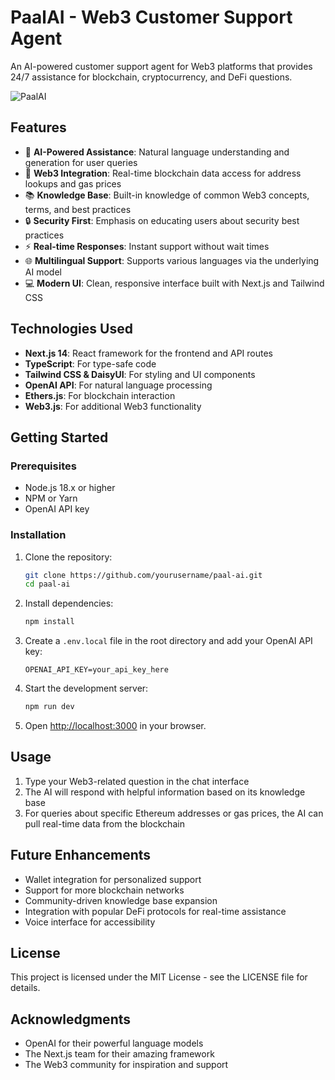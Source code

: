 # PaalAI - Web3 Customer Support Agent

An AI-powered customer support agent for Web3 platforms that provides 24/7 assistance for blockchain, cryptocurrency, and DeFi questions.

![PaalAI](https://via.placeholder.com/1200x630/0f172a/38bdf8?text=PaalAI+-+Web3+Support)

## Features

- 🤖 **AI-Powered Assistance**: Natural language understanding and generation for user queries
- 🔗 **Web3 Integration**: Real-time blockchain data access for address lookups and gas prices
- 📚 **Knowledge Base**: Built-in knowledge of common Web3 concepts, terms, and best practices
- 🔒 **Security First**: Emphasis on educating users about security best practices
- ⚡ **Real-time Responses**: Instant support without wait times
- 🌐 **Multilingual Support**: Supports various languages via the underlying AI model
- 💻 **Modern UI**: Clean, responsive interface built with Next.js and Tailwind CSS

## Technologies Used

- **Next.js 14**: React framework for the frontend and API routes
- **TypeScript**: For type-safe code
- **Tailwind CSS & DaisyUI**: For styling and UI components
- **OpenAI API**: For natural language processing
- **Ethers.js**: For blockchain interaction
- **Web3.js**: For additional Web3 functionality

## Getting Started

### Prerequisites

- Node.js 18.x or higher
- NPM or Yarn
- OpenAI API key

### Installation

1. Clone the repository:
   ```bash
   git clone https://github.com/yourusername/paal-ai.git
   cd paal-ai
   ```

2. Install dependencies:
   ```bash
   npm install
   ```

3. Create a `.env.local` file in the root directory and add your OpenAI API key:
   ```
   OPENAI_API_KEY=your_api_key_here
   ```

4. Start the development server:
   ```bash
   npm run dev
   ```

5. Open [http://localhost:3000](http://localhost:3000) in your browser.

## Usage

1. Type your Web3-related question in the chat interface
2. The AI will respond with helpful information based on its knowledge base
3. For queries about specific Ethereum addresses or gas prices, the AI can pull real-time data from the blockchain

## Future Enhancements

- Wallet integration for personalized support
- Support for more blockchain networks
- Community-driven knowledge base expansion
- Integration with popular DeFi protocols for real-time assistance
- Voice interface for accessibility

## License

This project is licensed under the MIT License - see the LICENSE file for details.

## Acknowledgments

- OpenAI for their powerful language models
- The Next.js team for their amazing framework
- The Web3 community for inspiration and support
